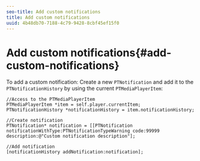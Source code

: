 ```yaml
---
seo-title: Add custom notifications
title: Add custom notifications
uuid: 4b48db70-7188-4c79-9428-8cbf45ef15f0
---
```


# Add custom notifications{#add-custom-notifications}

 To add a custom notification: 
   Create a new `PTNotification` and add it to the `PTNotificationHistory` by using the current `PTMediaPlayerItem`:

   ```
   //Access to the PTMediaPlayerItem  
   PTMediaPlayerItem *item = self.player.currentItem; 
   PTNotificationHistory *notificationHistory = item.notificationHistory; 
    
   //Create notification 
   PTNotification* notification = [[PTNotification notificationWithType:PTNotificationTypeWarning code:99999 description:@"Custom notification description"]; 
    
   //Add notification 
   [notificationHistory addNotification:notification];
   ```